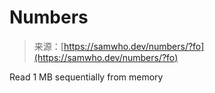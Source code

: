 <!--yml
category: 未分类
date: 2024-05-27 14:48:26
-->

# Numbers

> 来源：[https://samwho.dev/numbers/?fo](https://samwho.dev/numbers/?fo)

Read 1 MB sequentially from memory
